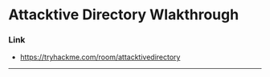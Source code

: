 # Attacktive Directory Wlakthrough
### Link
- https://tryhackme.com/room/attacktivedirectory
------------------------